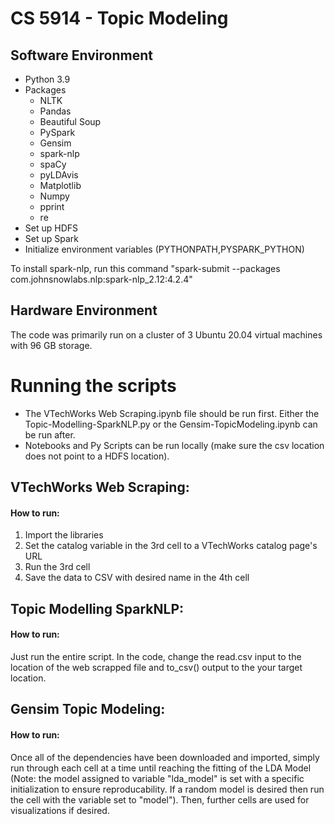 # CS 5914 - Topic Modeling
## Software Environment
- Python 3.9
- Packages
    - NLTK
    - Pandas
    - Beautiful Soup
    - PySpark
    - Gensim
    - spark-nlp
    - spaCy
    - pyLDAvis
    - Matplotlib
    - Numpy
    - pprint
    - re
- Set up HDFS
- Set up Spark
- Initialize environment variables (PYTHONPATH,PYSPARK_PYTHON)

To install spark-nlp, run this command "spark-submit --packages com.johnsnowlabs.nlp:spark-nlp_2.12:4.2.4"

## Hardware Environment
The code was primarily run on a cluster of 3 Ubuntu 20.04 virtual machines with 96 GB storage.

# Running the scripts
- The VTechWorks Web Scraping.ipynb file should be run first. Either the Topic-Modelling-SparkNLP.py or the Gensim-TopicModeling.ipynb can be run after.
- Notebooks and Py Scripts can be run locally (make sure the csv location does not point to a HDFS location).

## VTechWorks Web Scraping:


#### How to run:
1. Import the libraries
2. Set the catalog variable in the 3rd cell to a VTechWorks catalog page's URL
3. Run the 3rd cell
4. Save the data to CSV with desired name in the 4th cell

## Topic Modelling SparkNLP:

#### How to run:
Just run the entire script. In the code, change the read.csv input to the location of the web scrapped file and to_csv() output to the your target location.

## Gensim Topic Modeling:

#### How to run:
Once all of the dependencies have been downloaded and imported, simply run through each cell at a time until reaching the fitting of the LDA Model (Note: the model assigned to variable "lda_model" is set with a specific initialization to ensure reproducability. If a random model is desired then run the cell with the variable set to "model"). 
Then, further cells are used for visualizations if desired.
